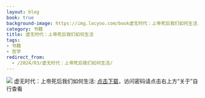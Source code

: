 ```yaml
---
layout: blog
book: true
background-image: https://img.locyoo.com/book虚无时代：上帝死后我们如何生活.jpg
category: 书籍
title: 虚无时代：上帝死后我们如何生活
tags:
- 书籍
- 哲学
redirect_from:
  - /2024/03/虚无时代：上帝死后我们如何生活/
---
```

![](https://img.locyoo.com/book虚无时代：上帝死后我们如何生活.jpg)
虚无时代：上帝死后我们如何生活: <a name = "ref1" href="https://url18.ctfile.com/f/50983618-1380049339-ca5937?p=3619">点击下载</a>，访问密码请点击右上方“关于”自行查看